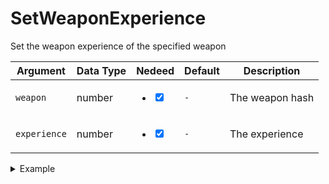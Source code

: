 # SetWeaponExperience

Set the weapon experience of the specified weapon

| Argument     | Data Type | Nedeed                                                                       | Default | Description     |
| ------------ | --------- | ---------------------------------------------------------------------------- | ------- | --------------- |
| `weapon`     | number    | <ul class="contains-task-list"><li><input type="checkbox" checked></li></ul> | `-`     | The weapon hash |
| `experience` | number    | <ul class="contains-task-list"><li><input type="checkbox" checked></li></ul> | `-`     | The experience  |

<details>

<summary>Example</summary>

```lua
local retval, weapon = GetCurrentPedWeapon(PlayerPedId())

exports["utility_weapons"]:SetWeaponExperience(weapon, 100)
```

</details>
